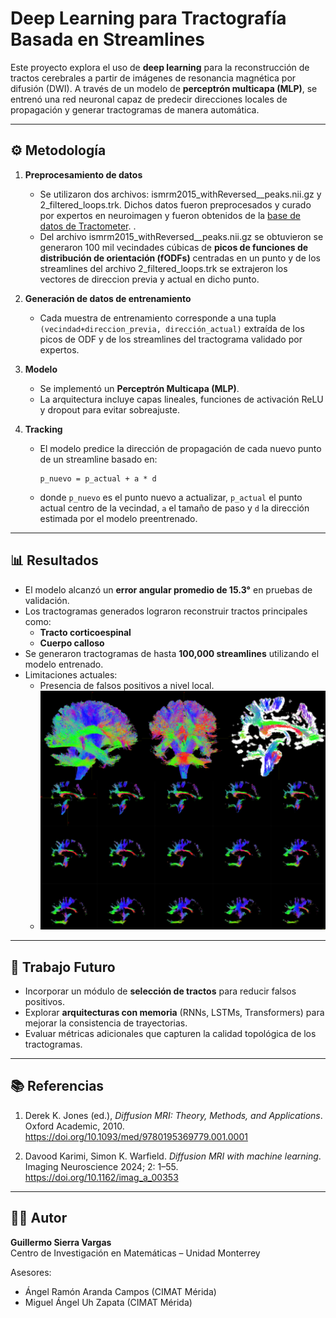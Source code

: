 # Deep Learning para Tractografía Basada en Streamlines

Este proyecto explora el uso de **deep learning** para la reconstrucción de tractos cerebrales a partir de imágenes de resonancia magnética por difusión (DWI). A través de un modelo de **perceptrón multicapa (MLP)**, se entrenó una red neuronal capaz de predecir direcciones locales de propagación y generar tractogramas de manera automática.

---

## ⚙️ Metodología

1. **Preprocesamiento de datos**
   - Se utilizaron dos archivos: ismrm2015_withReversed__peaks.nii.gz y 2_filtered_loops.trk. Dichos datos fueron preprocesados y curado por expertos en neuroimagen y fueron obtenidos de la [base de datos de Tractometer](https://tractometer.org/ismrm2015/processed_data/).
.
   - Del archivo ismrm2015_withReversed__peaks.nii.gz se obtuvieron se generaron 100 mil vecindades cúbicas de **picos de funciones de distribución de orientación (fODFs)** centradas en un punto y de los streamlines del archivo 2_filtered_loops.trk se extrajeron los vectores de direccion previa y actual en dicho punto.

2. **Generación de datos de entrenamiento**
   - Cada muestra de entrenamiento corresponde a una tupla `(vecindad+direccion_previa, dirección_actual)` extraída de los picos de ODF y de los streamlines del tractograma validado por expertos.

3. **Modelo**
   - Se implementó un **Perceptrón Multicapa (MLP)**.
   - La arquitectura incluye capas lineales, funciones de activación ReLU y dropout para evitar sobreajuste.

4. **Tracking**
   - El modelo predice la dirección de propagación de cada nuevo punto de un streamline basado en:

     ```
     p_nuevo = p_actual + a * d
     ```

   - donde `p_nuevo` es el punto nuevo a actualizar, `p_actual` el punto actual centro de la vecindad, `a` el tamaño de paso y `d` la dirección estimada por el modelo preentrenado.


---

## 📊 Resultados

- El modelo alcanzó un **error angular promedio de 15.3°** en pruebas de validación.
- Los tractogramas generados lograron reconstruir tractos principales como:
  - **Tracto corticoespinal**  
  - **Cuerpo calloso**
- Se generaron tractogramas de hasta **100,000 streamlines** utilizando el modelo entrenado.
- Limitaciones actuales:
  - Presencia de falsos positivos a nivel local.
  - ![Validacion y tractograma final](assets/tracto_collage.png)


---

## 🔮 Trabajo Futuro

- Incorporar un módulo de **selección de tractos** para reducir falsos positivos.
- Explorar **arquitecturas con memoria** (RNNs, LSTMs, Transformers) para mejorar la consistencia de trayectorias.
- Evaluar métricas adicionales que capturen la calidad topológica de los tractogramas.

---

## 📚 Referencias

1. Derek K. Jones (ed.), *Diffusion MRI: Theory, Methods, and Applications*. Oxford Academic, 2010.  
   https://doi.org/10.1093/med/9780195369779.001.0001  

2. Davood Karimi, Simon K. Warfield. *Diffusion MRI with machine learning*. Imaging Neuroscience 2024; 2: 1–55.  
   https://doi.org/10.1162/imag_a_00353  

---

## 👨‍💻 Autor

**Guillermo Sierra Vargas**  
Centro de Investigación en Matemáticas – Unidad Monterrey  

Asesores:  
- Ángel Ramón Aranda Campos (CIMAT Mérida)  
- Miguel Ángel Uh Zapata (CIMAT Mérida)  
